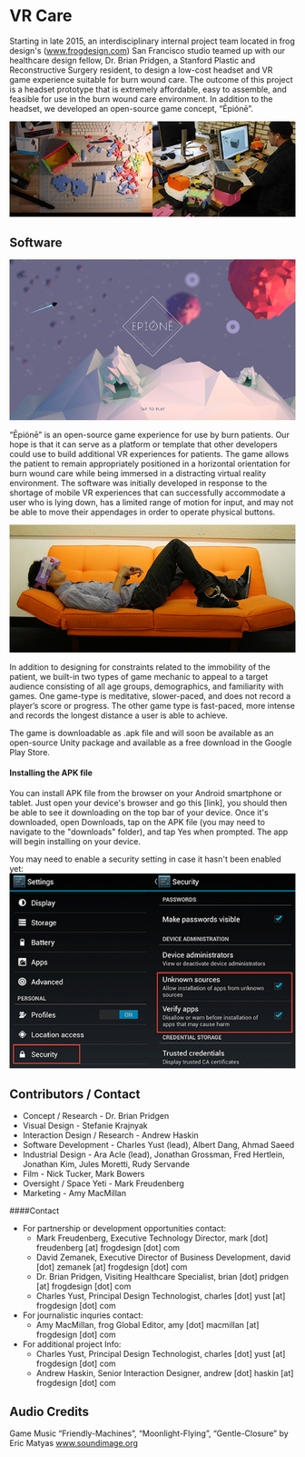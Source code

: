 # VR Care
Starting in late 2015, an interdisciplinary internal project team located in frog design's (www.frogdesign.com) San Francisco studio teamed up with our healthcare design fellow, Dr. Brian Pridgen, a Stanford Plastic and Reconstructive Surgery resident, to design a low-cost headset and VR game experience suitable for burn wound care. The outcome of this project is a headset prototype that is extremely affordable, easy to assemble, and feasible for use in the burn wound care environment. In addition to the headset, we developed an open-source game concept, “Ēpiónē”.

![Prototyping the VR headset design](imgs/headsetPrototyping.jpg)

## Software
![Epione game software](imgs/VR-titlescreen-out-of-headset.jpg)

“Ēpiónē” is an open-source game experience for use by burn patients. Our hope is that it can serve as a platform or template that other developers could use to build additional VR experiences for patients. The game allows the patient to remain appropriately positioned in a horizontal orientation for burn wound care while being immersed in a distracting virtual reality environment. The software was initially developed in response to the shortage of mobile VR experiences that can successfully accommodate a user who is lying down, has a limited range of motion for input, and may not be able to move their appendages in order to operate physical buttons.

![Patient Orientation](imgs/horizontal.jpg)

In addition to designing for constraints related to the immobility of the patient, we built-in two types of game mechanic to appeal to a target audience consisting of all age groups, demographics, and familiarity with games. One game-type is meditative, slower-paced, and does not record a player’s score or progress. The other game type is fast-paced, more intense and records the longest distance a user is able to achieve.

The game is downloadable as .apk file and will soon be available as an open-source Unity package and available as a free download in the Google Play Store.

#### Installing the APK file
You can install APK file from the browser on your Android smartphone or tablet. Just open your device's browser and go this [link], you should then be able to see it downloading on the top bar of your device. Once it's downloaded, open Downloads, tap on the APK file (you may need to navigate to the "downloads" folder), and tap Yes when prompted. The app will begin installing on your device.

You may need to enable a security setting in case it hasn't been enabled yet:
![Epione game software](imgs/security.jpg)


## Contributors / Contact
* Concept / Research - Dr. Brian Pridgen
* Visual Design - Stefanie Krajnyak
* Interaction Design / Research - Andrew Haskin
* Software Development - Charles Yust (lead), Albert Dang, Ahmad Saeed
* Industrial Design - Ara Acle (lead), Jonathan Grossman, Fred Hertlein, Jonathan Kim, Jules Moretti, Rudy Servande
* Film - Nick Tucker, Mark Bowers
* Oversight / Space Yeti - Mark Freudenberg
* Marketing - Amy MacMillan

####Contact
* For partnership or development opportunities contact:
	* Mark Freudenberg, Executive Technology Director, mark [dot] freudenberg [at] frogdesign [dot] com
	* David Zemanek, Executive Director of Business Development, david [dot] zemanek [at] frogdesign [dot] com
	* Dr. Brian Pridgen, Visiting Healthcare Specialist, brian [dot] pridgen [at] frogdesign [dot] com
	* Charles Yust, Principal Design Technologist, charles [dot] yust [at] frogdesign [dot] com
* For journalistic inquries contact:
	* Amy MacMillan, frog Global Editor, amy [dot] macmillan [at] frogdesign [dot] com
* For additional project Info: 
	* Charles Yust, Principal Design Technologist, charles [dot] yust [at] frogdesign [dot] com
	* Andrew Haskin, Senior Interaction Designer, andrew [dot] haskin [at] frogdesign [dot] com

## Audio Credits
Game Music
“Friendly-Machines”, “Moonlight-Flying”, “Gentle-Closure”
by Eric Matyas
www.soundimage.org
